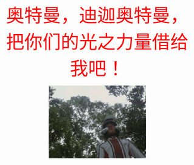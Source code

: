 
<p align="center"><font color=red size=72>奥特曼，迪迦奥特曼，把你们的光之力量借给我吧！</font></p>


<p align="center"><img src="aa18972bd40735fafa97c17592510fb30e240892.gif" alt="奥特曼，迪迦奥特曼，把你们的光之力量借给我吧！" ></p>

